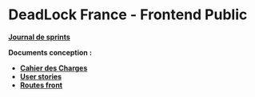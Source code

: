 # DeadLock France - Frontend Public

**[Journal de sprints](docs/devlogs.md)**

**Documents conception :**

- **[Cahier des Charges](docs/concept/CDC.md)**
- **[User stories](docs/concept/user-stories.md)**
- **[Routes front](docs/concept/routes-front.md)**
